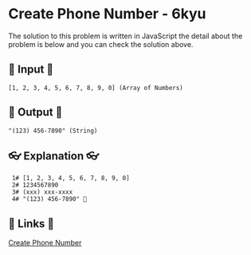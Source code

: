 # Create Phone Number - 6kyu

The solution to this problem is written in JavaScript the detail about the problem is below and you can check the solution above.

## 🥚 Input 🥚

```
[1, 2, 3, 4, 5, 6, 7, 8, 9, 0] (Array of Numbers)
```

## 🐣 Output 🐣

```
"(123) 456-7890" (String)
```

## 👓 Explanation 👓

```
 1# [1, 2, 3, 4, 5, 6, 7, 8, 9, 0]
 2# 1234567890
 3# (xxx) xxx-xxxx
 4# "(123) 456-7890" 🎉
```

## 🔗 Links 🔗

[Create Phone Number](https://www.codewars.com/kata/525f50e3b73515a6db000b83)
